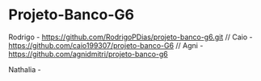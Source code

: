 # Projeto-Banco-G6
Rodrigo - https://github.com/RodrigoPDias/projeto-banco-g6.git
//
Caio - https://github.com/caio199307/projeto-banco-G6
//
Agni - https://github.com/agnidmitri/projeto-banco-g6

Nathalia - 
